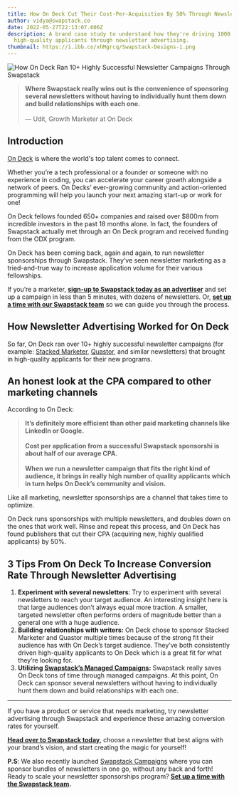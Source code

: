 ```yaml
---
title: How On Deck Cut Their Cost-Per-Acquisition By 50% Through Newsletter Marketing
author: vidya@swapstack.co
date: 2022-05-27T22:13:07.606Z
description: A brand case study to understand how they're driving 1000's of
  high-quality applicants through newsletter advertising.
thumbnail: https://i.ibb.co/xhMgrcq/Swapstack-Designs-1.png
---
```

![How On Deck Ran 10+ Highly Successful Newsletter Campaigns Through Swapstack](https://i.ibb.co/xhMgrcq/Swapstack-Designs-1.png "How On Deck Ran 10+ Highly Successful Newsletter Campaigns Through Swapstack")

> **Where Swapstack really wins out is the convenience of sponsoring several newsletters without having to individually hunt them down and build relationships with each one.**\
> \
> — Udit, Growth Marketer at On Deck

## Introduction

[On Deck](https://www.beondeck.com/) is where the world's top talent comes to connect.

Whether you’re a tech professional or a founder or someone with no experience in coding, you can accelerate your career growth alongside a network of peers. On Decks’ ever-growing community and action-oriented programming will help you launch your next amazing start-up or work for one!

On Deck fellows founded 650+ companies and raised over $800m from incredible investors in the past 18 months alone. In fact, the founders of Swapstack actually met through an On Deck program and received funding from the ODX program.

On Deck has been coming back, again and again, to run newsletter sponsorships through Swapstack. They’ve seen newsletter marketing as a tried-and-true way to increase application volume for their various fellowships.

If you’re a marketer, **[sign-up to Swapstack today as an advertiser](https://app.swapstack.co/login)** and set up a campaign in less than 5 minutes, with dozens of newsletters. Or, **[set up a time with our Swapstack team](https://calendly.com/swapstack/swapstack-initial-meeting/?utm_medium=article&utm_source=swapstackblog)** so we can guide you through the process.

## How Newsletter Advertising Worked for On Deck

So far, On Deck ran over 10+ highly successful newsletter campaigns (for example: [Stacked Marketer](https://www.stackedmarketer.com/), [Quastor](https://www.quastor.org/), and similar newsletters) that brought in high-quality applicants for their new programs.

## An honest look at the CPA compared to other marketing channels

According to On Deck:

> **It’s definitely more efficient than other paid marketing channels like LinkedIn or Google.** \
> \
> **Cost per application from a successful Swapstack sponsorshi is about half of our average CPA.**\
> \
> **When we run a newsletter campaign that fits the right kind of audience, it brings in really high number of quality applicants which in turn helps On Deck’s community and vision.**

Like all marketing, newsletter sponsorships are a channel that takes time to optimize. 

On Deck runs sponsorships with multiple newsletters, and doubles down on the ones that work well. Rinse and repeat this process, and On Deck has found publishers that cut their CPA (acquiring new, highly qualified applicants) by 50%.

## 3 Tips From On Deck To Increase Conversion Rate Through Newsletter Advertising

1. **Experiment with several newsletters**: Try to experiment with several newsletters to reach your target audience. An interesting insight here is that large audiences don’t always equal more traction. A smaller, targeted newsletter often performs orders of magnitude better than a general one with a huge audience.
2. **Building relationships with writers:** On Deck chose to sponsor Stacked Marketer and Quastor multiple times because of the strong fit their audience has with On Deck’s target audience. They’ve both consistently driven high-quality applicants to On Deck which is a great fit for what they’re looking for.
3. **Utilizing [Swapstack’s Managed Campaigns](https://swapstack.co/sponsor-bundles-of-newsletters-in-one-go-with-swapstack-campaigns/):** Swapstack really saves On Deck tons of time through managed campaigns. At this point, On Deck can sponsor several newsletters without having to individually hunt them down and build relationships with each one.

- - -

If you have a product or service that needs marketing, try newsletter advertising through Swapstack and experience these amazing conversion rates for yourself.

**[Head over to Swapstack today](https://swapstack.co/?utm_source=video&utm_medium=Youtube&utm_campaign=Anangsha)**, choose a newsletter that best aligns with your brand’s vision, and start creating the magic for yourself!

**P.S**: We also recently launched [Swapstack Campaigns](https://swapstack.co/sponsor-bundles-of-newsletters-in-one-go-with-swapstack-campaigns/) where you can sponsor bundles of newsletters in one go, without any back and forth! Ready to scale your newsletter sponsorships program? **[Set up a time with the Swapstack team](https://calendly.com/swapstack/swapstack-initial-meeting/?utm_medium=article&utm_source=swapstackblog).**